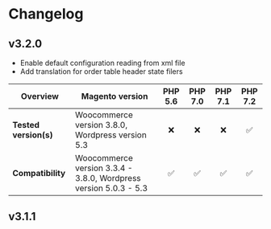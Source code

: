 # Changelog

## v3.2.0

*   Enable default configuration reading from xml file
*   Add translation for order table header state filers

|  Overview | Magento version | PHP 5.6 | PHP 7.0 | PHP 7.1 | PHP 7.2 |  
|---|---|:---:|:---:|:---:|:---:|  
| **Tested version(s)** | Woocommerce version 3.8.0, Wordpress version 5.3 | :x: | :x: | :x: | &#9989; |  
| **Compatibility** | Woocommerce version 3.3.4 - 3.8.0, Wordpress version 5.0.3 - 5.3 | &#9989; | &#9989; | &#9989; | &#9989; |  


## v3.1.1
